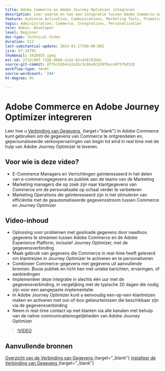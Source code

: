 ```yaml
---
title: Adobe Commerce en Adobe Journey Optimizer integreren
description: Leer waarom en hoe een integratie tussen Adobe Commerce en Adobe Journey Optimizer kan worden geïmplementeerd.
feature: Audience Activation, Communications, Marketing Tools, Promotions/Events
topic: Administration, Commerce, Integrations, Personalization
role: Admin, Developer
level: Beginner
doc-type: Technical Video
duration: 512
last-substantial-update: 2024-01-17T00:00:00Z
jira: KT-14793
thumbnail: 3426855.jpeg
exl-id: 2f12c90f-710b-4680-a12e-62c436793b9c
source-git-commit: 8ffbcb364ce2a1bc3c6be0cb39fbece8f5fbd320
workflow-type: tm+mt
source-wordcount: '244'
ht-degree: 0%

---
```


# Adobe Commerce en Adobe Journey Optimizer integreren

Leer hoe u [&#x200B; Verbinding van Gegevens &#x200B;](https://experienceleague.adobe.com/docs/commerce-merchant-services/data-connection/overview.html?lang=nl-NL) {target="blank"} in Adobe Commerce kunt gebruiken om de gegevens van Commerce te ontgrendelen en, gepersonaliseerde verkoopervaringen van begin tot eind in real time met de hulp van Adobe Journey Optimizer te leveren.

## Voor wie is deze video?

- E-Commerce Managers en Verrichtingen geïnteresseerd in het delen van e-commercegegevens en publiek aan de teams van de Marketing
- Marketing managers die op zoek zijn naar klantgegevens van Commerce om de personalisatie op schaal verder te verbeteren
- Marketing Operations die geïnteresseerd zijn in het stimuleren van efficiëntie met de geautomatiseerde gegevensstroom tussen Commerce en Journey Optimizer

## Video-inhoud

- Oplossing voor problemen met gesiloade gegevens door naadloos gegevens te streamen tussen Adobe Commerce en de Adobe Experience Platform, inclusief Journey Optimizer, met de gegevensverbinding
- Maak gebruik van gegevens die Commerce in real-time heeft geleverd om klantreizen in Journey Optimizer te activeren en te personaliseren
- Combineer Commerce-gegevens met gegevens uit aanvullende bronnen. Bouw publiek en richt hen met unieke berichten, ervaringen, of aanbiedingen
- Implementeer deze integratie in slechts één uur met de gegevensverbinding, in vergelijking met de typische 20 dagen die nodig zijn voor een aangepaste implementatie
- In Adobe Journey Optimizer kunt u eenvoudig een-op-een-klantreizen maken en activeren met out-of-box gebeurtenissen die beschikbaar zijn via de gegevensverbinding
- Neem in real-time contact op met klanten via alle kanalen met behulp van de native communicatiemogelijkheden van Adobe Journey Optimizer

>[!VIDEO](https://video.tv.adobe.com/v/3452475/?learn=on&captions=dut)

## Aanvullende bronnen

[&#x200B; Overzicht van de Verbinding van Gegevens &#x200B;](https://experienceleague.adobe.com/docs/commerce-merchant-services/data-connection/overview.html?lang=nl-NL){target="_blank"} 
[&#x200B; installeer de Verbinding van Gegevens &#x200B;](https://experienceleague.adobe.com/docs/commerce-merchant-services/data-connection/fundamentals/install.html?lang=nl-NL){target="_blank"} 
